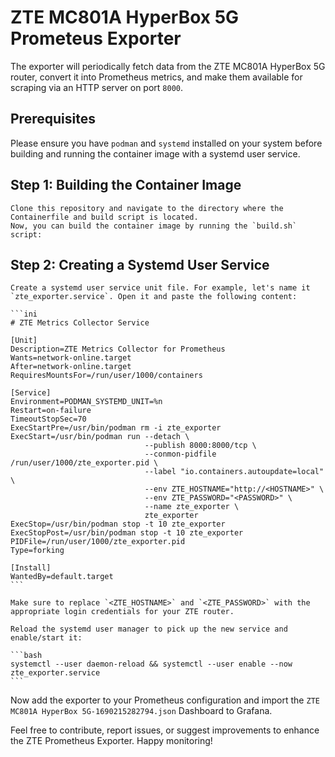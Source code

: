 # ZTE MC801A HyperBox 5G Prometeus Exporter

The exporter will periodically fetch data from the ZTE MC801A HyperBox 5G router, convert it into Prometheus metrics, and make them available for scraping via an HTTP server on port `8000`.

## Prerequisites

Please ensure you have `podman` and `systemd` installed on your system before building and running the container image with a systemd user service.

## Step 1: Building the Container Image

    Clone this repository and navigate to the directory where the Containerfile and build script is located.
    Now, you can build the container image by running the `build.sh` script:

## Step 2: Creating a Systemd User Service

    Create a systemd user service unit file. For example, let's name it `zte_exporter.service`. Open it and paste the following content:

    ```ini
    # ZTE Metrics Collector Service

    [Unit]
    Description=ZTE Metrics Collector for Prometheus
    Wants=network-online.target
    After=network-online.target
    RequiresMountsFor=/run/user/1000/containers

    [Service]
    Environment=PODMAN_SYSTEMD_UNIT=%n
    Restart=on-failure
    TimeoutStopSec=70
    ExecStartPre=/usr/bin/podman rm -i zte_exporter
    ExecStart=/usr/bin/podman run --detach \
                                  --publish 8000:8000/tcp \
                                  --conmon-pidfile /run/user/1000/zte_exporter.pid \
                                  --label "io.containers.autoupdate=local" \
                                  --env ZTE_HOSTNAME="http://<HOSTNAME>" \
                                  --env ZTE_PASSWORD="<PASSWORD>" \
                                  --name zte_exporter \
                                  zte_exporter
    ExecStop=/usr/bin/podman stop -t 10 zte_exporter
    ExecStopPost=/usr/bin/podman stop -t 10 zte_exporter
    PIDFile=/run/user/1000/zte_exporter.pid
    Type=forking

    [Install]
    WantedBy=default.target
    ```

    Make sure to replace `<ZTE_HOSTNAME>` and `<ZTE_PASSWORD>` with the appropriate login credentials for your ZTE router.

    Reload the systemd user manager to pick up the new service and enable/start it:

    ```bash
    systemctl --user daemon-reload && systemctl --user enable --now zte_exporter.service
    ```

Now add the exporter to your Prometheus configuration and import the `ZTE MC801A HyperBox 5G-1690215282794.json` Dashboard to Grafana.

Feel free to contribute, report issues, or suggest improvements to enhance the ZTE Prometheus Exporter. Happy monitoring!
